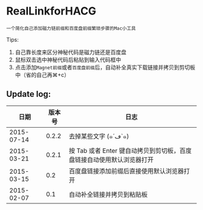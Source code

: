 # RealLinkforHACG

    一个简化自己添加磁力链前缀和百度盘前缀繁琐步骤的Mac小工具
    
Tips:

1. 自己靠长度来区分神秘代码是磁力链还是百度盘
2. 鼠标双击选中神秘代码后粘贴到输入代码框中
3. 点击添加`Magnet前缀`或者`百度盘前缀`后，自动补全真实下载链接并拷贝到剪切板中（省的自己再⌘+c）

## Update log:
日期 | 版本号 | 日志
--- | --- | ---
2015-07-14 | 0.2.2 | 去掉某些文字 (๑´ڡ`๑)
2015-03-21 | 0.2.1 | 按 Tab 或者 Enter 键自动拷贝到剪切板，百度盘链接自动使用默认浏览器打开
2015-03-15 | 0.2 | 百度盘链接添加前缀后直接使用默认浏览器打开
2015-02-07 | 0.1 | 自动补全链接并拷贝到粘贴板
